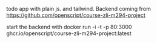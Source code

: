 todo app with plain js. and tailwind. Backend coming from https://github.com/openscript/course-zli-m294-project


start the backend with docker run -i -t -p 80:3000 ghcr.io/openscript/course-zli-m294-project:latest
